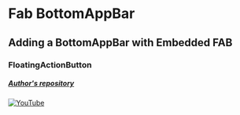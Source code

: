 # Fab BottomAppBar
## Adding a BottomAppBar with Embedded FAB 
### FloatingActionButton
##### [Author's repository](https://github.com/TheTechDesigner/FloatingActionButton-BottomAppBar)

[![YouTube](https://img.youtube.com/vi/Xal38wdmWn4/0.jpg)](https://youtu.be/Xal38wdmWn4 "Adding a BottomAppBar with Embedded FAB | FloatingActionButton")